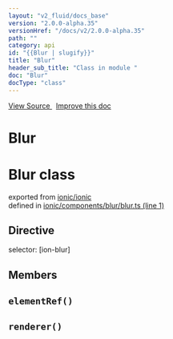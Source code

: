 ```yaml
---
layout: "v2_fluid/docs_base"
version: "2.0.0-alpha.35"
versionHref: "/docs/v2/2.0.0-alpha.35"
path: ""
category: api
id: "{{Blur | slugify}}"
title: "Blur"
header_sub_title: "Class in module "
doc: "Blur"
docType: "class"
---
```



<div class="improve-docs">
  <a href='http://github.com/driftyco/ionic2/tree/master/ionic/components/blur/blur.ts#L0'>
    View Source
  </a>
  &nbsp;
  <a href='http://github.com/driftyco/ionic2/edit/master/ionic/components/blur/blur.ts#L0'>
    Improve this doc
  </a>
</div>




<h1 class="api-title">

  Blur



</h1>







<h1 class="class export">Blur <span class="type">class</span></h1>
<p class="module">exported from <a href='undefined'>ionic/ionic</a><br/>
defined in <a href="https://github.com/driftyco/ionic2/tree/master/ionic/components/blur/blur.ts#L1-L10">ionic/components/blur/blur.ts (line 1)</a>
</p>
<h2>Directive</h2>
  <span>selector: [ion-blur]</span>


## Members

<div id="elementRef"></div>
<h2>
  <code>elementRef()</code>

</h2>












<div id="renderer"></div>
<h2>
  <code>renderer()</code>

</h2>













